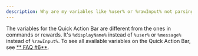 ```yaml
---
description: Why are my variables like %user% or %rawInput% not parsing when using Quick Actions from the internal chat?
---
```


The variables for the Quick Action Bar are different from the ones in commands or rewards. It's `%displayName%` instead of `%user%` or `%message%` instead of `%rawInput%`. To see all available variables on the Quick Action Bar, see [** FAQ #6**](<https://docs.streamer.bot/get-started/faq#_6-how-do-i-know-which-variables-are-available>).
